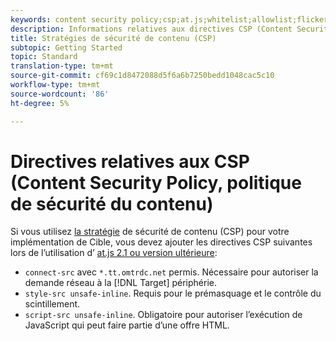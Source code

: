 ```yaml
---
keywords: content security policy;csp;at.js;whitelist;allowlist;flicker;pre-hide;pre-hiding;prehiding
description: Informations relatives aux directives CSP (Content Security Policy) que vous devez ajouter lors de l’utilisation d’Adobe Cible at.js 2.1 ou version ultérieure.
title: Stratégies de sécurité de contenu (CSP)
subtopic: Getting Started
topic: Standard
translation-type: tm+mt
source-git-commit: cf69c1d8472088d5f6a6b7250bedd1048cac5c10
workflow-type: tm+mt
source-wordcount: '86'
ht-degree: 5%

---
```



# Directives relatives aux CSP (Content Security Policy, politique de sécurité du contenu)

Si vous utilisez [la stratégie](https://en.wikipedia.org/wiki/Content_Security_Policy) de sécurité de contenu (CSP) pour votre implémentation de Cible, vous devez ajouter les directives CSP suivantes lors de l’utilisation d’ [at.js 2.1 ou version ultérieure](/help/c-implementing-target/c-implementing-target-for-client-side-web/target-atjs-versions.md):

* `connect-src` avec `*.tt.omtrdc.net` permis. Nécessaire pour autoriser la demande réseau à la [!DNL Target] périphérie.
* `style-src unsafe-inline`. Requis pour le prémasquage et le contrôle du scintillement.
* `script-src unsafe-inline`.  Obligatoire pour autoriser l’exécution de JavaScript qui peut faire partie d’une offre HTML.
